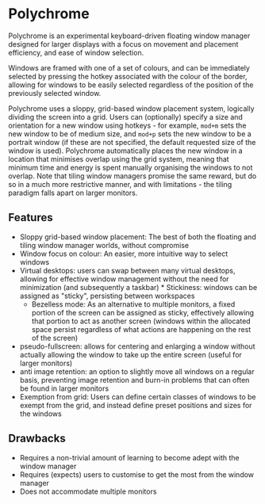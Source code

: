 # Polychrome

Polychrome is an experimental keyboard-driven floating window manager designed for larger displays with a focus on movement and placement efficiency, and ease of window selection. 

Windows are framed with one of a set of colours, and can be immediately selected by pressing the hotkey associated with the colour of the border, allowing for windows to be easily selected regardless of the position of the previously selected window.

Polychrome uses a sloppy, grid-based window placement system, logically dividing the screen into a grid. Users can (optionally) specify a size and orientation for a new window using hotkeys - for example, `mod+m` sets the new window to be of medium size, and `mod+p` sets the new window to be a portrait window (if these are not specified, the default requested size of the window is used). Polychrome automatically places the new window in a location that minimises overlap using the grid system, meaning that minimum time and energy is spent manually organising the windows to not overlap. Note that tiling window managers promise the same reward, but do so in a much more restrictive manner, and with limitations - the tiling paradigm falls apart on larger monitors.

## Features
* Sloppy grid-based window placement: The best of both the floating and tiling window manager worlds, without compromise
* Window focus on colour: An easier, more intuitive way to select windows
* Virtual desktops: users can swap between many virtual desktops, allowing for effective window management without the need for minimization (and subsequently a taskbar) * Stickiness: windows can be assigned as "sticky", persisting between workspaces
  * Bezelless mode: As an alternative to multiple monitors, a fixed portion of the screen can be assigned as sticky, effectively allowing that portion to act as another screen (windows within the allocated space persist regardless of what
  actions are happening on the rest of the screen)
* pseudo-fullscreen: allows for centering and enlarging a window without actually allowing the window to take up the entire screen (useful for larger monitors)
* anti image retention: an option to slightly move all windows on a regular basis, preventing image retention and burn-in problems that can often be found in larger monitors
* Exemption from grid: Users can define certain classes of windows to be exempt from the grid, and instead define preset positions and sizes for the windows

## Drawbacks
* Requires a non-trivial amount of learning to become adept with the window manager
* Requires (expects) users to customise to get the most from the window manager
* Does not accommodate multiple monitors
